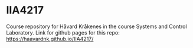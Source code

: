 # IIA4217
Course repository for Håvard Kråkenes in the course Systems and Control Laboratory.
Link for github pages for this repo: https://haavardnk.github.io/IIA4217/
